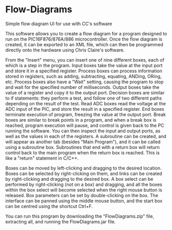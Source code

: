 # Flow-Diagrams
Simple flow diagram UI for use with CC's software

This software allows you to create a flow diagram for a program designed to run on the PIC16F876/876A/886 microcontroller. Once the flow diagram is created, it can be exported to an XML file, which can then be programmed directly onto the hardware using Chris Claire's software.

From the "Insert" menu, you can insert one of nine different boxes, each of which is a step in the program. Input boxes take the value at the input port and store it in a specified register. Process boxes can process information stored in registers, such as adding, subtracting, equating, ANDing, ORing, etc. Process boxes also have a "Wait" setting, causing the program to stop and wait for the specified number of milliseconds. Output boxes take the value of a register and copy it to the output port. Decision boxes are similar to if statements: they perform a test, and follow one of two different paths depending on the result of the test. Read ADC boxes read the voltage at the ADC input of the PIC, and store the result in a specified register. End boxes terminate execution of program, freezing the value at the output port. Break boxes are similar to break points in a program, and when a break box is reached, program execution will pause, and control is given back to the PC running the software. You can then inspect the input and output ports, as well as the values in each of the registers. A subroutine can be created, and will appear as another tab (besides "Main Program"), and it can be called using a subroutine box. Subroutines that end with a return box will return control back to the main program when the return box is reached. This is like a "return" statement in C/C++.

Boxes can be moved by left-clicking and dragging to the desired location. Boxes can be selected by right-clicking on them, and links can be created by right-clicking and dragging to the desired box. A box select can be performed by right-clicking (not on a box) and dragging, and all the boxes within the box select will become selected when the right mouse button is released. Box parameters can be set by double-clicking on the box. The interface can be panned using the middle mouse button, and the start box can be centred using the shortcut Ctrl+F.

You can run this program by downloading the "FlowDiagrams.zip" file, extracting all, and running the FlowDiagrams.jar file.
